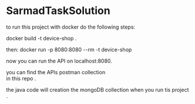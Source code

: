 # SarmadTaskSolution
to run this project with docker do the following steps:

 docker build -t device-shop . 
 
then:
 docker run -p 8080:8080 --rm -t device-shop 

now you can run the API on localhost:8080.

you can find the APIs postman collection  
in this repo .

the java code will creation the mongoDB 
collection when you run tis project .